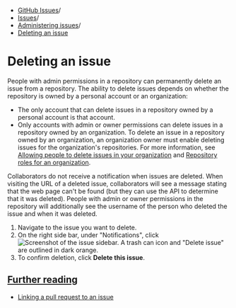   * [GitHub Issues](https://docs.github.com/en/issues "GitHub Issues")/
  * [Issues](https://docs.github.com/en/issues/tracking-your-work-with-issues "Issues")/
  * [Administering issues](https://docs.github.com/en/issues/tracking-your-work-with-issues/administering-issues "Administering issues")/
  * [Deleting an issue](https://docs.github.com/en/issues/tracking-your-work-with-issues/administering-issues/deleting-an-issue "Deleting an issue")


# Deleting an issue
People with admin permissions in a repository can permanently delete an issue from a repository.
The ability to delete issues depends on whether the repository is owned by a personal account or an organization:
  * The only account that can delete issues in a repository owned by a personal account is that account.
  * Only accounts with admin or owner permissions can delete issues in a repository owned by an organization.
To delete an issue in a repository owned by an organization, an organization owner must enable deleting issues for the organization's repositories. For more information, see [Allowing people to delete issues in your organization](https://docs.github.com/en/organizations/managing-organization-settings/allowing-people-to-delete-issues-in-your-organization) and [Repository roles for an organization](https://docs.github.com/en/organizations/managing-user-access-to-your-organizations-repositories/managing-repository-roles/repository-roles-for-an-organization).


Collaborators do not receive a notification when issues are deleted. When visiting the URL of a deleted issue, collaborators will see a message stating that the web page can't be found (but they can use the API to determine that it was deleted). People with admin or owner permissions in the repository will additionally see the username of the person who deleted the issue and when it was deleted.
  1. Navigate to the issue you want to delete.
  2. On the right side bar, under "Notifications", click 
![Screenshot of the issue sidebar. A trash can icon and "Delete issue" are outlined in dark orange.](https://docs.github.com/assets/cb-32984/images/help/issues/delete-issue.png)
  3. To confirm deletion, click **Delete this issue**.


## [Further reading](https://docs.github.com/en/issues/tracking-your-work-with-issues/administering-issues/deleting-an-issue#further-reading)
  * [Linking a pull request to an issue](https://docs.github.com/en/issues/tracking-your-work-with-issues/linking-a-pull-request-to-an-issue)


